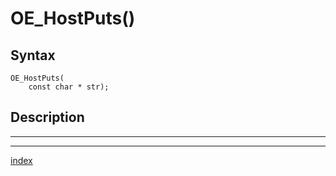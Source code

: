 # OE_HostPuts()



## Syntax

    OE_HostPuts(
        const char * str);
## Description 

---
***
[index](index.md)

